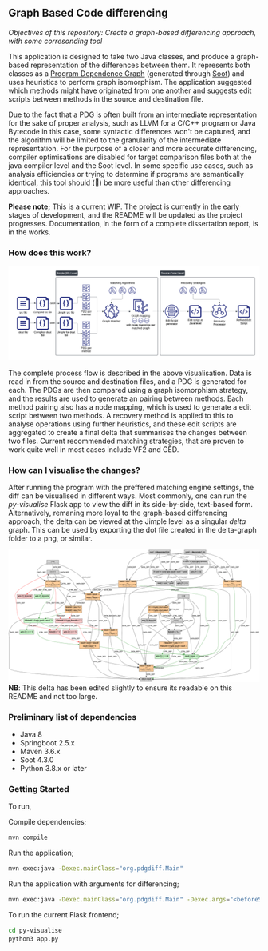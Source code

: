 ## Graph Based Code differencing

_Objectives of this repository: Create a graph-based differencing approach, with some corresonding tool_

This application is designed to take two Java classes, and produce a graph-based representation of the differences between them. 
It represents both classes as a [Program Dependence Graph](https://dl.acm.org/doi/10.1145/24039.24041) (generated through [Soot](https://github.com/soot-oss/soot)) and uses heuristics to perform graph isomorphism.
The application suggested which methods might have originated from one another and suggests edit scripts between methods in the source and destination file. 

Due to the fact that a PDG is often built from an intermediate representation for the sake of proper analysis, such as LLVM for a C/C++ program or Java Bytecode in this case, some syntactic differences won't be captured, and the algorithm will be limited to the granularity of the intermediate representation. For the purpose of a closer and more accurate
differencing, compiler optimisations are disabled for target comparison files both at the java compiler level and the Soot level. 
In some specific use cases, such as analysis efficiencies or trying to determine if programs are semantically identical, this tool should (🤞) be more useful than other differencing approaches.

**Please note;** This is a current WIP. The project is currently in the early stages of development, and the README will be updated as the project progresses. Documentation, in the form of a complete dissertation report, is in the works.

### How does this work?

![Overview](images/overview.png)

The complete process flow is described in the above visualisation. Data is read in from the source and destination files, and a PDG is generated for each. The PDGs are then compared using a graph isomorphism strategy, and the results are used to generate an pairing between methods. Each method pairing also has a node mapping, which is used to generate a edit script between two methods. A recovery method is applied to this to analyse operations using further heuristics, and these edit scripts are aggregated to create a final delta that summarises the changes between two files. 
Current recommended matching strategies, that are proven to work quite well in most cases include VF2 and GED.

### How can I visualise the changes?

After running the program with the preffered matching engine settings, the diff can be visualised in different ways. Most commonly, 
one can run the _py-visualise_ Flask app to view the diff in its side-by-side, text-based form. Alternatively, remaning more loyal to the graph-based differencing approach, the delta can be viewed at the Jimple level as a singular _delta_
graph. This can be used by exporting the dot file created in the delta-graph folder to a png, or similar.

![Delta](images/refactoredgraph.png)
**NB**: This delta has been edited slightly to ensure its readable on this README and not too large.

### Preliminary list of dependencies
 - Java 8
 - Springboot 2.5.x
 - Maven 3.6.x
 - Soot 4.3.0
 - Python 3.8.x or later

### Getting Started

To run,

Compile dependencies;
```bash
mvn compile
```

Run the application;
```bash
mvn exec:java -Dexec.mainClass="org.pdgdiff.Main"
```

Run the application with arguments for differencing;
```bash
mvn exec:java -Dexec.mainClass="org.pdgdiff.Main" -Dexec.args="<beforeSourcePath> <afterSourcePath> <beforeCompiledDir> <afterCompiledDir> <beforeClassName> <afterClassName>"
```

To run the current Flask frontend;
```bash
cd py-visualise
python3 app.py
```